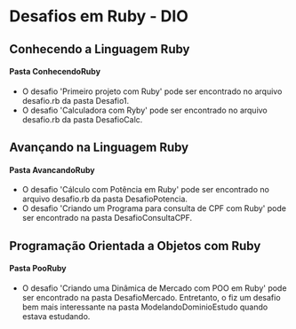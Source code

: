 # Desafios em Ruby - DIO

## Conhecendo a Linguagem Ruby
#### Pasta ConhecendoRuby
* O desafio 'Primeiro projeto com Ruby' pode ser encontrado no arquivo desafio.rb da pasta Desafio1.
* O desafio 'Calculadora com Ryby' pode ser encontrado no arquivo desafio.rb da pasta DesafioCalc.

## Avançando na Linguagem Ruby
#### Pasta AvancandoRuby
* O desafio 'Cálculo com Potência em Ruby' pode ser encontrado no arquivo desafio.rb da pasta DesafioPotencia.
* O desafio 'Criando um Programa para consulta de CPF com Ruby' pode ser encontrado na pasta DesafioConsultaCPF.

## Programação Orientada a Objetos com Ruby
#### Pasta PooRuby
* O desafio 'Criando uma Dinâmica de Mercado com POO em Ruby' pode ser encontrado na pasta DesafioMercado. Entretanto, o fiz um desafio bem mais interessante na pasta ModelandoDominioEstudo quando estava estudando.